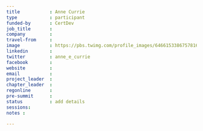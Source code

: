 ```yaml
---
title           : Anne Currie
type            : participant
funded-by       : CertDev
job_title       :
company         :
travel-from     :
image           : https://pbs.twimg.com/profile_images/646615338675781632/pTDcwWEB_400x400.png
linkedin        :
twitter         : anne_e_currie
facebook        :
website         :
email           :
project_leader  :
chapter_leader  :
regonline       :
pre-summit      :
status          : add details
sessions:
notes :

---
```


<!-- put more details about participant here -->
